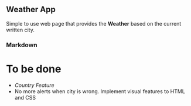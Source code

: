 ## Weather App

Simple to use web page that provides the **Weather** based on the current written city.

### Markdown

# To be done

-  _Country Feature_
- No more alerts when city is wrong. Implement visual features to HTML and CSS
